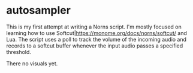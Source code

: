 # autosampler

This is my first attempt at writing a Norns script. I'm mostly focused on learning how to use Softcut|https://monome.org/docs/norns/softcut/ and Lua. The script uses a poll to track the volume of the incoming audio and records to a softcut buffer whenever the input audio passes a specified threshold. 

There no visuals yet. 
